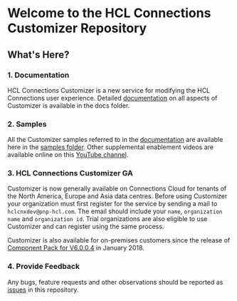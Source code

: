 # Welcome to the HCL Connections Customizer Repository 

## What's Here?
### 1. Documentation
HCL Connections Customizer is a new service for modifying the HCL Connections user experience. Detailed [documentation][1] on all aspects of Customizer is available in the docs folder. 

### 2. Samples
All the Customizer samples referred to in the [documentation][1] are available here in the [samples folder][2]. Other supplemental enablement videos are available online on this [YouTube channel][4].

### 3. HCL Connections Customizer GA   
Customizer is now generally available on Connections Cloud for tenants of the North America, Europe and Asia data centres. Before using Customizer your organization must first register for the service by sending a mail to `hclcnxdev@pnp-hcl.com`. The email should include your `name`, `organization name` and `organization id`. Trial organizations are also eligible to use Customizer and can register using the same process.
 
Customizer is also available for on-premises customers since the release of [Component Pack for V6.0.0.4][5] in January 2018.

### 4. Provide Feedback
Any bugs, feature requests and other observations should be reported as [issues][3] in this repository. 

[1]: https://github.com/ibmcnxdev/customizer/blob/master/docs/IBMConnectionsCustomizer.md
[2]: https://github.com/ibmcnxdev/customizer/tree/master/samples
[3]: https://github.com/ibmcnxdev/customizer/issues
[4]: https://www.youtube.com/playlist?list=PLaDSIoof-i95DcgxaxGgl3tdziBdyEfuE
[5]: http://www-01.ibm.com/common/ssi/ShowDoc.wss?docURL=/common/ssi/rep_ca/3/877/ENUSZP18-0053/index.html&lang=en&request_locale=en

